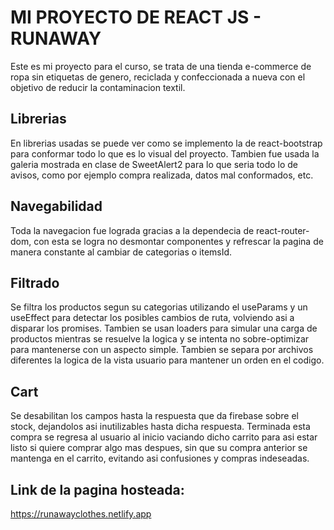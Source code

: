 # MI PROYECTO DE REACT JS - RUNAWAY

Este es mi proyecto para el curso, se trata de una tienda e-commerce de ropa sin etiquetas de genero, reciclada y confeccionada a nueva con el objetivo de reducir la contaminacion textil.

## Librerias

En librerias usadas se puede ver como se implemento la de react-bootstrap para conformar todo lo que es lo visual del proyecto.
Tambien fue usada la galeria mostrada en clase de SweetAlert2 para lo que seria todo lo de avisos, como por ejemplo compra realizada, datos mal conformados, etc.

## Navegabilidad

Toda la navegacion fue lograda gracias a la dependecia de react-router-dom, con esta se logra no desmontar componentes y refrescar la pagina de manera constante al cambiar de categorias o itemsId.

## Filtrado

Se filtra los productos segun su categorias utilizando el useParams y un useEffect para detectar los posibles cambios de ruta, volviendo asi a disparar los promises.
Tambien se usan loaders para simular una carga de productos mientras se resuelve la logica y se intenta no sobre-optimizar para mantenerse con un aspecto simple.
Tambien se separa por archivos diferentes la logica de la vista usuario para mantener un orden en el codigo.

## Cart
Se desabilitan los campos hasta la respuesta que da firebase sobre el stock, dejandolos asi inutilizables hasta dicha respuesta. Terminada esta compra se regresa al usuario al inicio vaciando dicho carrito para asi estar listo si quiere comprar algo mas despues, sin que su compra anterior se mantenga en el carrito, evitando asi confusiones y compras indeseadas.

## Link de la pagina hosteada: 
https://runawayclothes.netlify.app